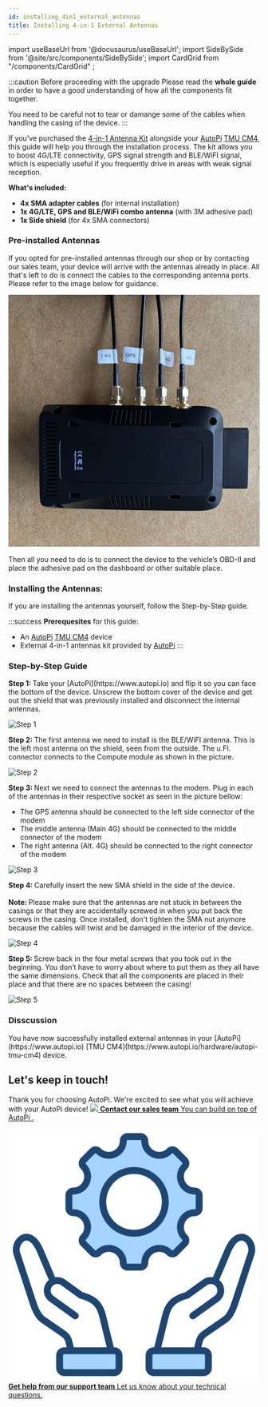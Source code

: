 ```yaml
---
id: installing_4in1_external_antennas
title: Installing 4-in-1 External Antennas
---
```


import useBaseUrl from '@docusaurus/useBaseUrl';
import SideBySide from '@site/src/components/SideBySide';
import CardGrid from "/components/CardGrid" ;

:::caution Before proceeding with the upgrade
Please read the **whole guide** in order to have a good understanding of how all the components fit together.

You need to be careful not to tear or damange some of the cables when handling the casing of the device.
:::

If you've purchased the [4-in-1 Antenna Kit](https://shop.autopi.io/products/4-in-1-car-antenna-lte-x2-gps-wifi) 
alongside your [AutoPi](https://www.autopi.io) [TMU CM4](https://www.autopi.io/hardware/autopi-tmu-cm4), this guide will help you through the 
installation process. The kit allows you to boost 4G/LTE connectivity, 
GPS signal strength and BLE/WiFI signal, which is especially useful if you frequently drive
in areas with weak signal reception. 

**What's included:** 
- **4x SMA adapter cables** (for internal installation) 
- **1x 4G/LTE, GPS and BLE/WiFi combo antenna** (with 3M adhesive pad) 
- **1x Side shield** (for 4x SMA connectors) 

### Pre-installed Antennas
If you opted for pre-installed antennas through our shop or by contacting our 
sales team, your device will arrive with the antennas already in place. All that's
left to do is connect the cables to the corresponding antenna ports. Please refer
to the image below for guidance. 

![Device with antenna](/img/hardware/autopi_tmu_cm4/installing_4in1_external_antennas/autopi_cable_connections.jpg)

Then all you need to do is to connect the device to the vehicle’s OBD-II and place
the adhesive pad on the dashboard or other suitable place.  

### Installing the Antennas: 

If you are installing the antennas yourself, follow the Step-by-Step guide.

:::success
**Prerequesites** for this guide:
- An [AutoPi](https://www.autopi.io) [TMU CM4](https://www.autopi.io/hardware/autopi-tmu-cm4) device
- External 4-in-1 antennas kit provided by [AutoPi](https://www.autopi.io)
:::

### Step-by-Step Guide

<SideBySide>
	<p>
		<strong>Step 1: </strong>
		Take your [AutoPi](https://www.autopi.io) and flip it so you can face the bottom of the device. Unscrew the bottom cover of the device and get out the shield that was previously installed and disconnect the internal antennas. 
	</p>
	<img alt="Step 1" src={useBaseUrl('/img/hardware/autopi_tmu_cm4/installing_4in1_external_antennas/autopi_case_open.jpg')}/>
</SideBySide>
<br/>

<SideBySide>
	<p>
		<strong>Step 2: </strong>
		The first antenna we need to install is the BLE/WiFI antenna. This is the left most antenna on the shield, seen from the outside. The u.Fl. connector connects to the Compute module as shown in the picture. 
	</p>
	<img alt="Step 2" src={useBaseUrl('/img/hardware/autopi_tmu_cm4/installing_4in1_external_antennas/autopi_connecting_wifi.jpg')}/>
</SideBySide>
<br/>

<SideBySide>
	<p>
		<strong>Step 3: </strong>
		Next we need to connect the antennas to the modem. Plug in each of the antennas in their respective socket as seen in the picture bellow: <br/>
		 <ul>
		 	<li>The GPS antenna should be connected to the left side connector of the modem</li> 
		 	<li>The middle antenna (Main 4G) should be connected to the middle connector of the modem</li>
			<li>The right antenna (Alt. 4G) should be connected to the right connector of the modem</li>
		</ul>			
	</p>
	<img class="zoomable" alt="Step 3" src={useBaseUrl('/img/hardware/autopi_tmu_cm4/installing_4in1_external_antennas/autopi_connecting_modem.jpg')}/>
</SideBySide>
<br/>

<SideBySide>
	<p>
		<strong>Step 4: </strong>
		Carefully insert the new SMA shield in the side of the device. <br/><br/>
		<strong>Note: </strong>
		Please make sure that the antennas are not stuck in between the casings or that they are accidentally screwed in when you put back the screws in the casing. Once installed,
		don't tighten the SMA nut anymore because the cables will twist and be damaged in the interior of the device.
	</p>
	<img alt="Step 4" src={useBaseUrl('/img/hardware/autopi_tmu_cm4/installing_4in1_external_antennas/autopi_insert_shield.jpg')}/>
</SideBySide>
<br/>

<SideBySide>
	<p>
		<strong>Step 5: </strong>
		Screw back in the four metal screws that you took out in the beginning. You don’t have to worry about where to put them as they all have the same dimensions. Check that all the components are placed in their place and that there are no spaces between the casing!
	</p>
	<img alt="Step 5" src={useBaseUrl('/img/hardware/autopi_tmu_cm4/installing_4in1_external_antennas/autopi_screw_together.jpg')}/>
</SideBySide>
<br/> 



### Disscussion
<p>
	You have now successfully installed external antennas in your [AutoPi](https://www.autopi.io) [TMU CM4](https://www.autopi.io/hardware/autopi-tmu-cm4) device.
</p>

## Let's keep in touch!
Thank you for choosing AutoPi. We're excited to see what you will achieve with your AutoPi device! 
<CardGrid home>
[![](/img/shared/favicon.ico) **Contact our sales team** You can build on top of AutoPi .](https://www.autopi.io/contact/)

[![](/img/shared/support_icon.png) **Get help from our support team** Let us know about your technical questions.](https://www.autopi.io/support/)

</CardGrid>

